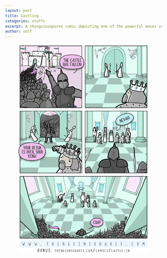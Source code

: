 ```yaml
---
layout: post
title: Castling
categories: stuffs
excerpt: A thingsinsqaures comic depicting one of the powerful moves in the game of Chess.
author: self
---
```


<figure>
	<img src="/images/stuffs/castling-comic.jpg" alt="image">
</figure>
